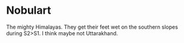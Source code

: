 # Nobulart

The mighty Himalayas. They get their feet wet on the southern slopes during S2>S1. I think maybe not Uttarakhand.